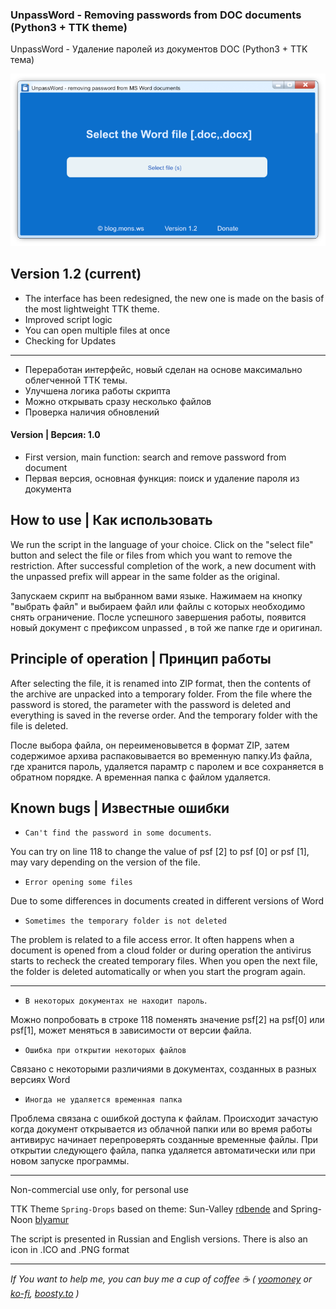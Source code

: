 ### UnpassWord - Removing passwords from DOC documents (Python3 + TTK theme)
UnpassWord - Удаление паролей из документов DOC (Python3 + TTK тема)

![Screenshot](https://github.com/blyamur/unpassword/blob/main/screenshot.png)

## Version 1.2 (current)
- The interface has been redesigned, the new one is made on the basis of the most lightweight TTK theme.
- Improved script logic
- You can open multiple files at once
- Checking for Updates

---

- Переработан интерфейс, новый сделан на основе максимально облегченной ТТК темы.
- Улучшена логика работы скрипта
- Можно открывать сразу несколько файлов
- Проверка наличия обновлений

#### Version | Версия: 1.0
- First version, main function: search and remove password from document
- Первая версия, основная функция: поиск и удаление пароля из документа



## How to use | Как использовать

We run the script in the language of your choice. Click on the "select file" button and select the file or files from which you want to remove the restriction. After successful completion of the work, a new document with the unpassed prefix will appear in the same folder as the original.


Запускаем скрипт на выбранном вами языке. Нажимаем на кнопку "выбрать файл" и выбираем файл или файлы с которых необходимо снять ограничение. После успешного завершения работы, появится новый документ с префиксом  unpassed , в той же папке где и оригинал.

## Principle of operation | Принцип работы

After selecting the file, it is renamed into ZIP format, then the contents of the archive are unpacked into a temporary folder. From the file where the password is stored, the parameter with the password is deleted and everything is saved in the reverse order. And the temporary folder with the file is deleted.

После выбора файла, он переименовывется в формат ZIP, затем содержимое архива распаковывается во временную папку.Из файла, где хранится пароль, удаляется парамтр с паролем и все сохраняется в обратном порядке. А временная папка с файлом удаляется. 

##  Known bugs | Известные ошибки
- `Can't find the password in some documents`.

You can try on line 118 to change the value of psf [2] to psf [0] or psf [1], may vary depending on the version of the file.

- `Error opening some files`

Due to some differences in documents created in different versions of Word

- `Sometimes the temporary folder is not deleted`

The problem is related to a file access error. It often happens when a document is opened from a cloud folder or during operation the antivirus starts to recheck the created temporary files. When you open the next file, the folder is deleted automatically or when you start the program again.

---

- `В некоторых документах не находит пароль`. 

Можно попробовать в строке 118 поменять значение psf[2] на psf[0] или psf[1], может меняться в зависимости от версии файла.
- `Ошибка при открытии некоторых файлов`

Связано с некоторыми различиями в документах, созданных в разных версиях Word 
- `Иногда не удаляется временная папка` 

Проблема связана с ошибкой доступа к файлам. Происходит зачастую когда документ открывается из облачной папки или во время работы антивирус начинает перепроверять созданные временные файлы. При открытии следующего файла, папка удаляется автоматически или при новом запуске программы. 


---

Non-commercial use only, for personal use

TTK Theme `Spring-Drops` based on theme: Sun-Valley [rdbende](https://github.com/rdbende/Sun-Valley-ttk-theme) and Spring-Noon [blyamur](https://github.com/blyamur/Spring-Noon-ttk-theme)

The script is presented in Russian and English versions. There is also an icon in .ICO  and .PNG format
 
---

*If You want to help me, you can buy me a cup of coffee :coffee: ( [yoomoney](https://yoomoney.ru/to/41001158104834) or [ko-fi](https://ko-fi.com/monseg), [boosty.to](https://boosty.to/monseg) )* 

